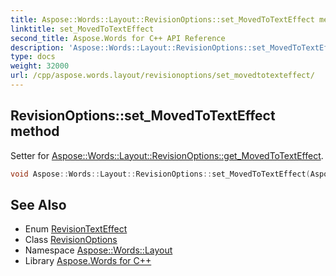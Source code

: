 ```yaml
---
title: Aspose::Words::Layout::RevisionOptions::set_MovedToTextEffect method
linktitle: set_MovedToTextEffect
second_title: Aspose.Words for C++ API Reference
description: 'Aspose::Words::Layout::RevisionOptions::set_MovedToTextEffect method. Setter for Aspose::Words::Layout::RevisionOptions::get_MovedToTextEffect in C++.'
type: docs
weight: 32000
url: /cpp/aspose.words.layout/revisionoptions/set_movedtotexteffect/
---
```

## RevisionOptions::set_MovedToTextEffect method


Setter for [Aspose::Words::Layout::RevisionOptions::get_MovedToTextEffect](../get_movedtotexteffect/).

```cpp
void Aspose::Words::Layout::RevisionOptions::set_MovedToTextEffect(Aspose::Words::Layout::RevisionTextEffect value)
```

## See Also

* Enum [RevisionTextEffect](../../revisiontexteffect/)
* Class [RevisionOptions](../)
* Namespace [Aspose::Words::Layout](../../)
* Library [Aspose.Words for C++](../../../)
